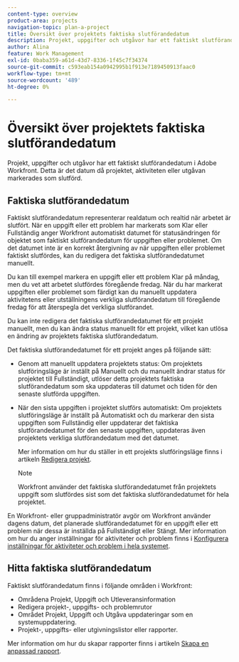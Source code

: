 ```yaml
---
content-type: overview
product-area: projects
navigation-topic: plan-a-project
title: Översikt över projektets faktiska slutförandedatum
description: Projekt, uppgifter och utgåvor har ett faktiskt slutförandedatum i Adobe Workfront. Detta är det datum då projektet, aktiviteten eller utgåvan markerades som slutförd.
author: Alina
feature: Work Management
exl-id: 0baba359-a61d-43d7-8336-1f45c7f34374
source-git-commit: c593eab154a0942995b1f913e7189450913faac0
workflow-type: tm+mt
source-wordcount: '489'
ht-degree: 0%

---
```


# Översikt över projektets faktiska slutförandedatum

Projekt, uppgifter och utgåvor har ett faktiskt slutförandedatum i Adobe Workfront. Detta är det datum då projektet, aktiviteten eller utgåvan markerades som slutförd.

## Faktiska slutförandedatum

Faktiskt slutförandedatum representerar realdatum och realtid när arbetet är slutfört. När en uppgift eller ett problem har markerats som Klar eller Fullständig anger Workfront automatiskt datumet för statusändringen för objektet som faktiskt slutförandedatum för uppgiften eller problemet. Om det datumet inte är en korrekt återgivning av när uppgiften eller problemet faktiskt slutfördes, kan du redigera det faktiska slutförandedatumet manuellt.

Du kan till exempel markera en uppgift eller ett problem Klar på måndag, men du vet att arbetet slutfördes föregående fredag. När du har markerat uppgiften eller problemet som färdigt kan du manuellt uppdatera aktivitetens eller utställningens verkliga slutförandedatum till föregående fredag för att återspegla det verkliga slutförandet.

Du kan inte redigera det faktiska slutförandedatumet för ett projekt manuellt, men du kan ändra status manuellt för ett projekt, vilket kan utlösa en ändring av projektets faktiska slutförandedatum.

Det faktiska slutförandedatumet för ett projekt anges på följande sätt:

* Genom att manuellt uppdatera projektets status: Om projektets slutföringsläge är inställt på Manuellt och du manuellt ändrar status för projektet till Fullständigt, utlöser detta projektets faktiska slutförandedatum som ska uppdateras till datumet och tiden för den senaste slutförda uppgiften.
* När den sista uppgiften i projektet slutförs automatiskt: Om projektets slutföringsläge är inställt på Automatiskt och du markerar den sista uppgiften som Fullständig eller uppdaterar det faktiska slutförandedatumet för den senaste uppgiften, uppdateras även projektets verkliga slutförandedatum med det datumet.

  Mer information om hur du ställer in ett projekts slutföringsläge finns i artikeln [Redigera projekt](../../../manage-work/projects/manage-projects/edit-projects.md).

  >[!NOTE]
  >
  >Workfront använder det faktiska slutförandedatumet från projektets uppgift som slutfördes sist som det faktiska slutförandedatumet för hela projektet.

En Workfront- eller gruppadministratör avgör om Workfront använder dagens datum, det planerade slutförandedatumet för en uppgift eller ett problem när dessa är inställda på Fullständigt eller Stängt. Mer information om hur du anger inställningar för aktiviteter och problem finns i [Konfigurera inställningar för aktiviteter och problem i hela systemet](../../../administration-and-setup/set-up-workfront/configure-system-defaults/set-task-issue-preferences.md).

<!--this statement is confusing, not sure what it is referring to, so I am drafting this for now: The value for the Actual Completion Date is always what is considered the current date and time.-->



## Hitta faktiska slutförandedatum

Faktiskt slutförandedatum finns i följande områden i Workfront:

* Områdena Projekt, Uppgift och Utleveransinformation
* Redigera projekt-, uppgifts- och problemrutor
* Området Projekt, Uppgift och Utgåva uppdateringar som en systemuppdatering.
* Projekt-, uppgifts- eller utgivningslistor eller rapporter.

Mer information om hur du skapar rapporter finns i artikeln [Skapa en anpassad rapport](../../../reports-and-dashboards/reports/creating-and-managing-reports/create-custom-report.md).
